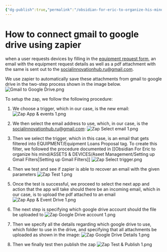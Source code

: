 ```yaml
---
{"dg-publish":true,"permalink":"/obsidian-for-eric-to-organize-his-mind/assets-and-devices/aseet-management/how-to-connect-gmail-to-google-drive-using-zapier/"}
---
```


# How to connect gmail to google drive using zapier
when a user requests devices by filling in the [equipment request form](https://linktr.ee/sihvisitors), an email with the equipment request details as well as a pdf attachment with the same is sent out to the socialinnovationhub.ru@gmail.com. 

We use zapier to automatically save these attachments from gmail to google drive in the two-step process shown in the image below. 
![Gmail to Google Drive.png](/img/user/Obsidian%20For%20Eric%20to%20organize%20his%20mind/ASSETS%20&%20DEVICES/Aseet%20Management/Gmail%20to%20Google%20Drive.png)



To setup the zap, we follow the following procedure: 

1. We choose a trigger, which in our case, is the new email: ![Zap App & events 1.png](/img/user/Obsidian%20For%20Eric%20to%20organize%20his%20mind/ASSETS%20&%20DEVICES/Aseet%20Management/Zap%20App%20&%20events%201.png)




2. We then select the email address to use, which, in our case, is the socialinnovationhub.ru@gmail.com:     ![Zap Select email 1.png](/img/user/Obsidian%20For%20Eric%20to%20organize%20his%20mind/ASSETS%20&%20DEVICES/Aseet%20Management/Zap%20Select%20email%201.png)


3. Then we select the trigger, which in this case, is an email that gets filtered into EQUIPMENT/Equipment Loans Proposal tag. To create this filter, we followed the procedure documented in [[Obsidian For Eric to organize his mind/ASSETS & DEVICES/Aseet Management/Setting up Gmail Filters\|Setting up Gmail Filters]] ![Zap Select trigger.png](/img/user/Obsidian%20For%20Eric%20to%20organize%20his%20mind/ASSETS%20&%20DEVICES/Aseet%20Management/Zap%20Select%20trigger.png)


4. Then we test and see if zapier is able to recover an email with the given parameters  ![Zap Test 1.png](/img/user/Obsidian%20For%20Eric%20to%20organize%20his%20mind/ASSETS%20&%20DEVICES/Aseet%20Management/Zap%20Test%201.png)


5. Once the test is successful, we proceed to select the next app and action that the app will take should there be an incoming email, which in our case, is to upload the pdf attached to an email ![Zap App & Event Drive 1.png](/img/user/Obsidian%20For%20Eric%20to%20organize%20his%20mind/ASSETS%20&%20DEVICES/Aseet%20Management/Zap%20App%20&%20Event%20Drive%201.png)


6. The next step is specifying which google drive account should the file be uploaded to ![Zap Google Drive account 1.png](/img/user/Obsidian%20For%20Eric%20to%20organize%20his%20mind/ASSETS%20&%20DEVICES/Aseet%20Management/Zap%20Google%20Drive%20account%201.png)


7. Then we specify all the details regarding which google drive to use, which folder to use in the drive, and specifying that all attachments be uploaded as shown in the image:     ![Zap Google Drive Details 1.png](/img/user/Obsidian%20For%20Eric%20to%20organize%20his%20mind/ASSETS%20&%20DEVICES/Aseet%20Management/Zap%20Google%20Drive%20Details%201.png)


8. Then we finally test then publish the zap ![Zap Test & Publish 1.png](/img/user/Obsidian%20For%20Eric%20to%20organize%20his%20mind/ASSETS%20&%20DEVICES/Aseet%20Management/Zap%20Test%20&%20Publish%201.png)